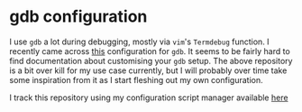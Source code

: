 gdb configuration
================================================================================

I use `gdb` a lot during debugging, mostly via `vim`'s `Termdebug` function. I
recently came across [this](https://github.com/gdbinit/gdbinit) configuration
for `gdb`. It seems to be fairly hard to find documentation about customising
your `gdb` setup. The above repository is a bit over kill for my use case
currently, but I will probably over time take some inspiration from it as I
start fleshing out my own configuration.

I track this repository using my configuration script manager available
[here](https://github.com/hendrik-s-debruin/ConfigManager)
